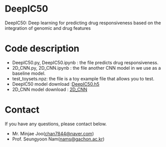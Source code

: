 # DeepIC50
DeepIC50: Deep learning for predicting drug responsiveness based on the integration of genomic and drug features

# Code description
- DeepIC50.py, DeepIC50.ipynb : the file predicts drug responsiveness. 
- 2D_CNN.py, 2D_CNN.ipynb : the file another CNN model in we use as a baseline model. 
- test_toysets.npz: the file is a toy example file that allows you to test.
- DeepIC50 model download :[DeepIC50.h5](http://10.2.51.62:5000/sharing/7ZZBypuov)
- 2D_CNN model download : [2D_CNN](http://10.2.51.62:5000/sharing/8Ch49uJz5)

# Contact
If you have any questions, please contact below.
- Mr. Minjae Joo(chan7844@naver.com)
- Prof. Seungyoon Nam(nams@gachon.ac.kr)
